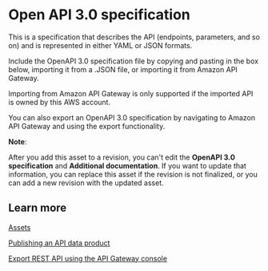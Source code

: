 # Open API 3\.0 specification<a name="hp-owned-data-sets-open-api-spec"></a>

This is a specification that describes the API \(endpoints, parameters, and so on\) and is represented in either YAML or JSON formats\. 

Include the OpenAPI 3\.0 specification file by copying and pasting in the box below, importing it from a \.JSON file, or importing it from Amazon API Gateway\. 

Importing from Amazon API Gateway is only supported if the imported API is owned by this AWS account\. 

You can also export an OpenAPI 3\.0 specification by navigating to Amazon API Gateway and using the export functionality\. 

**Note**:

After you add this asset to a revision, you can't edit the **OpenAPI 3\.0 specification** and **Additional documentation**\. If you want to update that information, you can replace this asset if the revision is not finalized, or you can add a new revision with the updated asset\.

## Learn more<a name="hp-help-panel-learn"></a>

[Assets](https://docs.aws.amazon.com/data-exchange/latest/userguide/data-sets.html?icmpid=docs_data-exchange_help_panel_hp-owned-data-set)

[Publishing an API data product](https://docs.aws.amazon.com/data-exchange/latest/userguide/publishing-products.html?icmpid=docs_data-exchange_help_panel_hp-owned-data-set#publish-API-product)

[Export REST API using the API Gateway console](https://docs.aws.amazon.com/apigateway/latest/developerguide/api-gateway-export-api.html#:~:text=Accept%3A%20application/yaml-,Export%20REST%20API%20using%20the%20API%20Gateway%20console,-After%20deploying%20your)